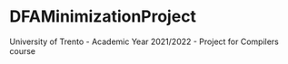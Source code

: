 # DFAMinimizationProject
University of Trento - Academic Year 2021/2022 - Project for Compilers course
